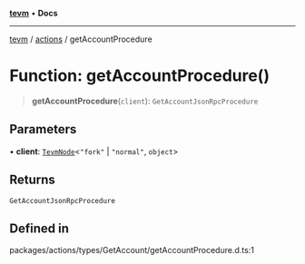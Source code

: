 [**tevm**](../../README.md) • **Docs**

***

[tevm](../../modules.md) / [actions](../README.md) / getAccountProcedure

# Function: getAccountProcedure()

> **getAccountProcedure**(`client`): `GetAccountJsonRpcProcedure`

## Parameters

• **client**: [`TevmNode`](../../index/type-aliases/TevmNode.md)\<`"fork"` \| `"normal"`, `object`\>

## Returns

`GetAccountJsonRpcProcedure`

## Defined in

packages/actions/types/GetAccount/getAccountProcedure.d.ts:1
